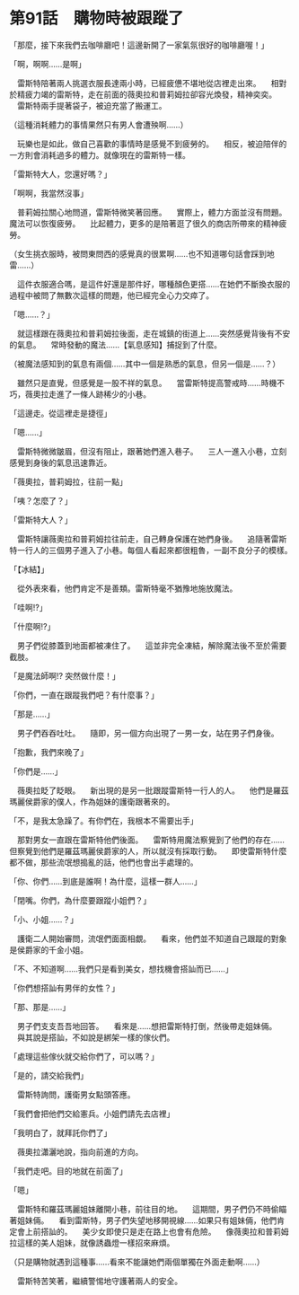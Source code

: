 # 第91話　購物時被跟蹤了

「那麼，接下來我們去咖啡廳吧！這邊新開了一家氣氛很好的咖啡廳喔！」

「啊，啊啊……是啊」

　雷斯特陪著兩人挑選衣服長達兩小時，已經疲憊不堪地從店裡走出來。
　相對於精疲力竭的雷斯特，走在前面的薇奧拉和普莉姆拉卻容光煥發，精神奕奕。
　雷斯特兩手提著袋子，被迫充當了搬運工。

（這種消耗體力的事情果然只有男人會遭殃啊……）

　玩樂也是如此，做自己喜歡的事情時是感覺不到疲勞的。
　相反，被迫陪伴的一方則會消耗過多的體力。就像現在的雷斯特一樣。

「雷斯特大人，您還好嗎？」

「啊啊，我當然沒事」

　普莉姆拉關心地問道，雷斯特微笑著回應。
　實際上，體力方面並沒有問題。魔法可以恢復疲勞。
　比起體力，更多的是陪著逛了很久的商店所帶來的精神疲勞。

（女生挑衣服時，被問東問西的感覺真的很累啊……也不知道哪句話會踩到地雷……）

　這件衣服適合嗎，是這件好還是那件好，哪種顏色更搭……在她們不斷換衣服的過程中被問了無數次這樣的問題，他已經完全心力交瘁了。

「嗯……？」

　就這樣跟在薇奧拉和普莉姆拉後面，走在城鎮的街道上……突然感覺背後有不安的氣息。
　常時發動的魔法……【氣息感知】捕捉到了什麼。

（被魔法感知到的氣息有兩個……其中一個是熟悉的氣息，但另一個是……？）

　雖然只是直覺，但感覺是一股不祥的氣息。
　當雷斯特提高警戒時……時機不巧，薇奧拉走進了一條人跡稀少的小巷。

「這邊走。從這裡走是捷徑」

「嗯……」

　雷斯特微微皺眉，但沒有阻止，跟著她們進入巷子。
　三人一進入小巷，立刻感覺到身後的氣息迅速靠近。

「薇奧拉，普莉姆拉，往前一點」

「咦？怎麼了？」

「雷斯特大人？」

　雷斯特讓薇奧拉和普莉姆拉往前走，自己轉身保護在她們身後。
　追隨著雷斯特一行人的三個男子進入了小巷。每個人看起來都很粗魯，一副不良分子的模樣。

「【冰結】」

　從外表來看，他們肯定不是善類。雷斯特毫不猶豫地施放魔法。

「哇啊!?」

「什麼啊!?」

　男子們從膝蓋到地面都被凍住了。
　這並非完全凍結，解除魔法後不至於需要截肢。

「是魔法師啊!? 突然做什麼！」

「你們，一直在跟蹤我們吧？有什麼事？」

「那是……」

　男子們吞吞吐吐。
　隨即，另一個方向出現了一男一女，站在男子們身後。

「抱歉，我們來晚了」

「你們是……」

　薇奧拉眨了眨眼。
　新出現的是另一批跟蹤雷斯特一行人的人。
　他們是羅茲瑪麗侯爵家的僕人，作為姐妹的護衛跟著來的。

「不，是我太急躁了。有你們在，我根本不需要出手」

　那對男女一直跟在雷斯特他們後面。
　雷斯特用魔法察覺到了他們的存在……但察覺到他們是羅茲瑪麗侯爵家的人，所以就沒有採取行動。
　即使雷斯特什麼都不做，那些流氓想搗亂的話，他們也會出手處理的。

「你、你們……到底是誰啊！為什麼，這樣一群人……」

「閉嘴。你們，為什麼要跟蹤小姐們？」

「小、小姐……？」

　護衛二人開始審問，流氓們面面相覷。
　看來，他們並不知道自己跟蹤的對象是侯爵家的千金小姐。

「不、不知道啊……我們只是看到美女，想找機會搭訕而已……」

「你們想搭訕有男伴的女性？」

「那、那是……」

　男子們支支吾吾地回答。
　看來是……想把雷斯特打倒，然後帶走姐妹倆。
　與其說是搭訕，不如說是綁架一樣的傢伙們。

「處理這些傢伙就交給你們了，可以嗎？」

「是的，請交給我們」

　雷斯特詢問，護衛男女點頭答應。

「我們會把他們交給憲兵。小姐們請先去店裡」

「我明白了，就拜託你們了」

　薇奧拉瀟灑地說，指向前進的方向。

「我們走吧。目的地就在前面了」

「嗯」

　雷斯特和羅茲瑪麗姐妹離開小巷，前往目的地。
　這期間，男子們仍不時偷瞄著姐妹倆。
　看到雷斯特，男子們失望地移開視線……如果只有姐妹倆，他們肯定會上前搭訕的。
　美少女即使只是走在路上也會有危險。
　像薇奧拉和普莉姆拉這樣的美人姐妹，就像誘蟲燈一樣招來麻煩。

（只是購物就遇到這種事……看來不能讓她們兩個單獨在外面走動啊……）

　雷斯特苦笑著，繼續警惕地守護著兩人的安全。